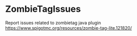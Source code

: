 # ZombieTagIssues
Report issues related to zombietag java plugin
https://www.spigotmc.org/resources/zombie-tag-lite.121820/

